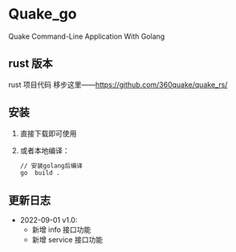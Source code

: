 <!--
 * @Author: ph4nt0mer
 * @Date: 2022-09-01 18:39:52
 * @LastEditors: ph4nt0mer
 * @LastEditTime: 2022-09-02 15:39:04
 * @FilePath: /quake_go/README.md
 * @Description:
 *
 * Copyright (c) 2022 by ph4nt0mer, All Rights Reserved.
-->

# Quake_go

Quake Command-Line Application With Golang

## rust 版本

rust 项目代码 移步这里——https://github.com/360quake/quake_rs/

## 安装

1. 直接下载即可使用
2. 或者本地编译：

   ```bash
   // 安装golang后编译
   go  build .
   ```

## 更新日志

- 2022-09-01 v1.0:
  - 新增 info 接口功能
  - 新增 service 接口功能
